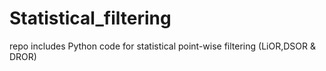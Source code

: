 # Statistical_filtering

repo includes Python code for statistical point-wise filtering (LiOR,DSOR & DROR)

